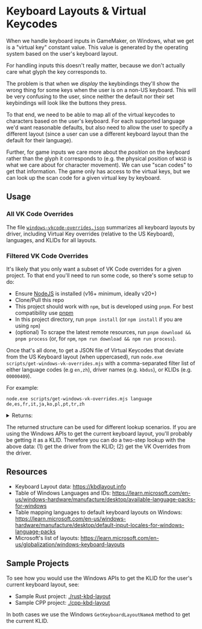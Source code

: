 # Keyboard Layouts & Virtual Keycodes

When we handle keyboard inputs in GameMaker, on Windows, what we get is a "virtual key" constant value. This value is generated by the operating system based on the user's keyboard layout.

For handling inputs this doesn't really matter, because we don't actually care what glyph the key corresponds to.

The problem is that when we _display_ the keybindings they'll show the wrong thing for some keys when the user is on a non-US keyboard. This will be very confusing to the user, since neither the default nor their set keybindings will look like the buttons they press.

To that end, we need to be able to map all of the virtual keycodes to characters based on the user's keyboard. For each supported language we'd want reasonable defaults, but also need to allow the user to specify a different layout (since a user can use a different keyboard layout than the default for their language).

Further, for game inputs we care more about the _position_ on the keyboard rather than the glyph it corresponds to (e.g. the physical position of `WASD` is what we care about for character movement). We can use "scan codes" to get that information. The game only has access to the virtual keys, but we can look up the scan code for a given virtual key by keyboard.

## Usage

### All VK Code Overrides

The file [`windows-vkcode-overrides.json`](./windows-vkcode-overrides.json) summarizes all keyboard layouts by driver, including Virtual Key overrides (relative to the US Keyboard), languages, and KLIDs for all layouts.

### Filtered VK Code Overrides

It's likely that you only want a subset of VK Code overrides for a given project. To that end you'll need to run some code, so there's some setup to do:

- Ensure [NodeJS](https://nodejs.org/en) is installed (v16+ minimum, ideally v20+)
- Clone/Pull this repo
- This project should work with `npm`, but is developed using `pnpm`. For best compatibility use [pnpm](https://pnpm.io/installation)
- In this project directory, run `pnpm install` (or `npm install` if you are using `npm`)
- (optional) To scrape the latest remote resources, run `pnpm download && pnpm process` (or, for `npm`, `npm run download && npm run process`).

Once that's all done, to get a JSON file of Virtual Keycodes that deviate from the US Keyboard layout (when uppercased), run `node.exe scripts/get-windows-vk-overrides.mjs` with a comma-separated filter list of either language codes (e.g `en,zh`), driver names (e.g. `kbdus`), or KLIDs (e.g. `00000409`).

For example:

`node.exe scripts/get-windows-vk-overrides.mjs language de,es,fr,it,ja,ko,pl,pt,tr,zh`

<details>

<summary>Returns:</summary>

```json
{
  "klidDrivers": {
    "0000080c": "kbdbe",
    "00000813": "kbdbe",
    "0001080c": "kbdbene",
    "00000416": "kbdbr",
    "00010416": "kbdbr",
    "0001040a": "kbdes",
    "00000c0c": "kbdfc",
    "0000040c": "kbdfr",
    "0001040c": "kbdfrna",
    "0002040c": "kbdfrnb",
    "00000407": "kbdgr",
    "00010407": "kbdgr1",
    "00020407": "kbdgre1",
    "00030407": "kbdgre2",
    "00000410": "kbdit",
    "00010410": "kbdit142",
    "00000411": "kbdjpn",
    "00000412": "kbdkor",
    "0000080a": "kbdla",
    "00010415": "kbdpl",
    "00000415": "kbdpl1",
    "00000816": "kbdpo",
    "0000046e": "kbdsf",
    "0000100c": "kbdsf",
    "00000807": "kbdsg",
    "0000040a": "kbdsp",
    "0001041f": "kbdtuf",
    "0000041f": "kbdtuq",
    "00010402": "kbdus",
    "00000404": "kbdus",
    "00000409": "kbdus",
    "00000804": "kbdus",
    "00000c04": "kbdus",
    "00001004": "kbdus",
    "00001404": "kbdus"
  },
  "vkToGlyphOverrides": {
    "kbdbe": {
      "48": "À",
      "49": "&",
      "50": "É",
      "51": "\"",
      "52": "'",
      "53": "(",
      "54": "§",
      "55": "È",
      "56": "!",
      "57": "Ç",
      "186": "$",
      "190": ";",
      "191": ":",
      "192": "Ù",
      "219": ")",
      "220": "Μ",
      "222": "²",
      "226": "<"
    },
    "kbdbene": {
      "48": "À",
      "49": "&",
      "50": "É",
      "51": "\"",
      "52": "'",
      "53": "(",
      "54": "§",
      "55": "È",
      "56": "!",
      "57": "Ç",
      "186": "$",
      "190": ";",
      "191": ":",
      "192": "Ù",
      "219": ")",
      "220": "Μ",
      "222": "²",
      "226": "<"
    },
    "kbdbr": {
      "186": "Ç",
      "191": ";",
      "192": "'",
      "220": "]",
      "221": "["
    },
    "kbdes": {
      "192": "Ñ",
      "220": "'",
      "221": "÷",
      "222": "Ç",
      "223": "=",
      "226": "<"
    },
    "kbdfc": {
      "191": "É",
      "192": "È",
      "220": "À",
      "221": "Ç",
      "222": "°",
      "226": "Ù"
    },
    "kbdfr": {
      "48": "À",
      "49": "&",
      "50": "É",
      "51": "\"",
      "52": "'",
      "53": "(",
      "54": "-",
      "55": "È",
      "56": "_",
      "57": "Ç",
      "186": "$",
      "190": ";",
      "191": ":",
      "192": "Ù",
      "219": ")",
      "220": "*",
      "222": "²",
      "223": "!",
      "226": "<"
    },
    "kbdfrna": {
      "48": "»",
      "49": "À",
      "50": "É",
      "51": "È",
      "52": "Ê",
      "53": "(",
      "54": ")",
      "55": "‘",
      "56": "’",
      "57": "«",
      "187": "+",
      "191": ":",
      "192": "@",
      "219": "/",
      "220": "*",
      "226": "<"
    },
    "kbdfrnb": {
      "48": "*",
      "49": "\"",
      "50": "«",
      "51": "»",
      "52": "(",
      "53": ")",
      "54": "@",
      "55": "+",
      "56": "-",
      "57": "/",
      "186": "É",
      "187": "%",
      "189": "=",
      "191": "È",
      "192": "’",
      "220": "Ç",
      "221": "À",
      "222": "$",
      "226": "Ê"
    },
    "kbdgr": {
      "186": "Ü",
      "187": "+",
      "191": "#",
      "192": "Ö",
      "219": "SS",
      "222": "Ä",
      "226": "<"
    },
    "kbdgr1": {
      "186": "Ü",
      "187": "+",
      "191": "#",
      "192": "Ö",
      "219": "SS",
      "222": "Ä",
      "226": "<"
    },
    "kbdgre1": {
      "186": "Ü",
      "187": "+",
      "191": "#",
      "192": "Ö",
      "219": "SS",
      "222": "Ä",
      "226": "<"
    },
    "kbdgre2": {
      "186": "Ü",
      "187": "+",
      "191": "#",
      "192": "Ö",
      "219": "SS",
      "222": "Ä"
    },
    "kbdit": {
      "186": "È",
      "187": "+",
      "191": "Ù",
      "192": "Ò",
      "219": "'",
      "221": "Ì",
      "222": "À",
      "226": "<"
    },
    "kbdit142": {
      "186": "È",
      "187": "+",
      "191": "Ù",
      "192": "Ò",
      "219": "'",
      "221": "Ì",
      "222": "À",
      "226": "<"
    },
    "kbdjpn": {},
    "kbdkor": {},
    "kbdla": {
      "187": "+",
      "191": "}",
      "192": "Ñ",
      "219": "'",
      "220": "|",
      "221": "¿",
      "222": "{",
      "226": "<"
    },
    "kbdpl": {
      "186": "Ł",
      "187": "+",
      "191": "'",
      "219": "Ż",
      "220": "Ó",
      "221": "Ś",
      "222": "Ą",
      "226": "<"
    },
    "kbdpl1": {},
    "kbdpo": {
      "187": "+",
      "192": "Ç",
      "219": "'",
      "221": "«",
      "222": "º",
      "226": "<"
    },
    "kbdsf": {
      "186": "È",
      "191": "§",
      "219": "'",
      "220": "À",
      "222": "É",
      "223": "$",
      "226": "<"
    },
    "kbdsg": {
      "186": "Ü",
      "191": "§",
      "219": "'",
      "220": "Ä",
      "222": "Ö",
      "223": "$",
      "226": "<"
    },
    "kbdsp": {
      "187": "+",
      "191": "Ç",
      "192": "Ñ",
      "219": "'",
      "220": "º",
      "221": "¡",
      "226": "<"
    },
    "kbdtuf": {
      "186": "Ğ",
      "187": "/",
      "191": "Ç",
      "192": "+",
      "219": "İ",
      "220": "Ö",
      "221": "Ü",
      "222": "Ş",
      "226": "<"
    },
    "kbdtuq": {
      "186": "Ş",
      "191": "Ö",
      "192": "\"",
      "219": "Ğ",
      "220": "Ç",
      "221": "Ü",
      "222": "İ",
      "223": "*",
      "226": "<"
    },
    "kbdus": {}
  },
  "scToVkOverrides": {
    "kbdbe": {
      "10": 65,
      "11": 90,
      "27": 77,
      "28": 192,
      "29": 222,
      "32": 188,
      "33": 190,
      "34": 191,
      "35": 187,
      "0C": 219,
      "0D": 189,
      "1B": 186,
      "1E": 81,
      "2C": 87
    },
    "kbdbene": {
      "10": 65,
      "11": 90,
      "27": 77,
      "28": 192,
      "29": 222,
      "32": 188,
      "33": 190,
      "34": 191,
      "35": 187,
      "0C": 219,
      "0D": 189,
      "1B": 186,
      "1E": 81,
      "2C": 87
    },
    "kbdbr": {},
    "kbdes": {
      "27": 192,
      "29": 220,
      "35": 223,
      "1A": 221
    },
    "kbdfc": {
      "28": 192,
      "29": 222
    },
    "kbdfr": {
      "10": 65,
      "11": 90,
      "27": 77,
      "28": 192,
      "29": 222,
      "32": 188,
      "33": 190,
      "34": 191,
      "35": 223,
      "0C": 219,
      "1B": 186,
      "1E": 81,
      "2C": 87
    },
    "kbdfrna": {
      "10": 65,
      "11": 90,
      "27": 77,
      "28": 219,
      "32": 190,
      "34": 191,
      "35": 186,
      "0C": 222,
      "1A": 189,
      "1B": 187,
      "1E": 81,
      "2C": 87
    },
    "kbdfrnb": {
      "10": 66,
      "11": 186,
      "12": 80,
      "13": 79,
      "14": 191,
      "16": 86,
      "17": 68,
      "18": 76,
      "19": 74,
      "20": 73,
      "21": 69,
      "22": 188,
      "23": 67,
      "24": 84,
      "25": 83,
      "26": 82,
      "27": 78,
      "28": 77,
      "29": 222,
      "30": 75,
      "31": 192,
      "32": 81,
      "33": 71,
      "34": 72,
      "35": 70,
      "1A": 90,
      "1B": 87,
      "1F": 85,
      "2C": 221,
      "2D": 89,
      "2E": 88,
      "2F": 190
    },
    "kbdgr": {
      "15": 90,
      "27": 192,
      "35": 189,
      "0C": 219,
      "1A": 186,
      "1B": 187,
      "2B": 191,
      "2C": 89
    },
    "kbdgr1": {
      "15": 90,
      "27": 192,
      "35": 189,
      "0C": 219,
      "1A": 186,
      "1B": 187,
      "2B": 191,
      "2C": 89
    },
    "kbdgre1": {
      "15": 90,
      "27": 192,
      "35": 189,
      "0C": 219,
      "1A": 186,
      "1B": 187,
      "2B": 191,
      "2C": 89
    },
    "kbdgre2": {
      "15": 90,
      "27": 192,
      "35": 189,
      "0C": 219,
      "1A": 186,
      "1B": 187,
      "2B": 191,
      "2C": 89
    },
    "kbdit": {
      "27": 192,
      "29": 220,
      "35": 189,
      "0C": 219,
      "0D": 221,
      "1A": 186,
      "1B": 187,
      "2B": 191
    },
    "kbdit142": {
      "27": 192,
      "29": 220,
      "35": 189,
      "0C": 219,
      "0D": 221,
      "1A": 186,
      "1B": 187,
      "2B": 191
    },
    "kbdjpn": {},
    "kbdkor": {},
    "kbdla": {
      "27": 192,
      "29": 220,
      "35": 189,
      "0C": 219,
      "0D": 221,
      "1B": 187,
      "2B": 191
    },
    "kbdpl": {
      "15": 90,
      "35": 189,
      "0C": 187,
      "0D": 191,
      "2C": 89
    },
    "kbdpl1": {},
    "kbdpo": {
      "27": 192,
      "29": 220,
      "35": 189,
      "0C": 219,
      "0D": 221,
      "1A": 187
    },
    "kbdsf": {
      "15": 90,
      "27": 222,
      "28": 220,
      "29": 191,
      "35": 189,
      "0C": 219,
      "1A": 186,
      "2B": 223,
      "2C": 89
    },
    "kbdsg": {
      "15": 90,
      "27": 222,
      "28": 220,
      "29": 191,
      "35": 189,
      "0C": 219,
      "1A": 186,
      "2B": 223,
      "2C": 89
    },
    "kbdsp": {
      "27": 192,
      "29": 220,
      "35": 189,
      "0C": 219,
      "0D": 221,
      "1B": 187,
      "2B": 191
    },
    "kbdtuf": {
      "10": 70,
      "11": 71,
      "12": 186,
      "13": 73,
      "14": 79,
      "15": 68,
      "16": 82,
      "17": 78,
      "18": 72,
      "20": 69,
      "21": 65,
      "22": 221,
      "23": 84,
      "24": 75,
      "25": 77,
      "27": 89,
      "30": 191,
      "31": 90,
      "32": 83,
      "33": 66,
      "35": 188,
      "0C": 187,
      "0D": 189,
      "1A": 81,
      "1B": 87,
      "1E": 85,
      "1F": 219,
      "2B": 88,
      "2C": 74,
      "2D": 220,
      "2E": 86,
      "2F": 67
    },
    "kbdtuq": {
      "33": 191,
      "34": 220,
      "35": 190,
      "0C": 223,
      "0D": 189,
      "2B": 188
    },
    "kbdus": {}
  }
}
```

</details>

The returned structure can be used for different lookup scenarios. If you are using the Windows APIs to get the current keyboard layout, you'll probably be getting it as a KLID. Therefore you can do a two-step lookup with the above data: (1) get the driver from the KLID; (2) get the VK Overrides from the driver.

## Resources

- Keyboard Layout data: https://kbdlayout.info
- Table of Windows Languages and IDs: https://learn.microsoft.com/en-us/windows-hardware/manufacture/desktop/available-language-packs-for-windows
- Table mapping languages to default keyboard layouts on Windows: https://learn.microsoft.com/en-us/windows-hardware/manufacture/desktop/default-input-locales-for-windows-language-packs
- Microsoft's list of layouts: https://learn.microsoft.com/en-us/globalization/windows-keyboard-layouts

## Sample Projects

To see how you would use the Windows APIs to get the KLID for the user's current keyboard layout, see:

- Sample Rust project: [./rust-kbd-layout](./rust-kbd-layout)
- Sample CPP project: [./cpp-kbd-layout](./cpp-kbd-layout)

In both cases we use the Windows `GetKeyboardLayoutNameA` method to get the current KLID.
